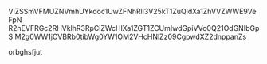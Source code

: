 VlZSSmVFMUZNVmhUYkdoc1UwZFNhRll3V25kT1ZuQldXa1ZhVVZWWE9VeFpN
R2hEVFRGc2RHVklhR3RpClZWcHlXa1ZGT1ZCUmIwdGpiVVo0Q21OdGNIbGpS
M2g0WW1jOVBRb0tibWg0YW1OM2VHcHNlZz09CgpwdXZ2dnppanZs

orbghsfjut